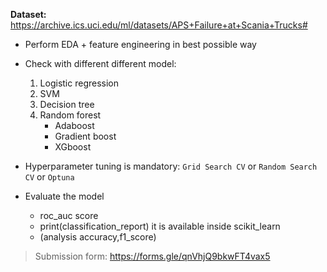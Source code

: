 **Dataset:** https://archive.ics.uci.edu/ml/datasets/APS+Failure+at+Scania+Trucks#

* Perform EDA + feature engineering in best possible way

* Check with different different model:

  1. Logistic regression
  2. SVM
  3. Decision tree
  4. Random forest
      * Adaboost
      * Gradient boost
      * XGboost

* Hyperparameter tuning is mandatory: `Grid Search CV` or `Random Search CV` or `Optuna`

* Evaluate the model
  * roc_auc score
  * print(classification_report) it is available inside scikit_learn
  * (analysis accuracy,f1_score)

> Submission form: https://forms.gle/qnVhjQ9bkwFT4vax5
